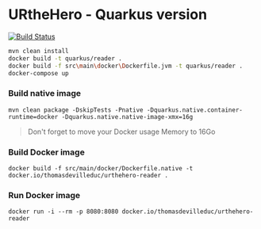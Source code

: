 # URtheHero - Quarkus version

[![Build Status](https://travis-ci.com/tdevilleduc/urthehero-reader.svg)](https://travis-ci.com/tdevilleduc/urthehero-reader)


```bash
mvn clean install
docker build -t quarkus/reader .
docker build -f src\main\docker\Dockerfile.jvm -t quarkus/reader .
docker-compose up
```

### Build native image
```
mvn clean package -DskipTests -Pnative -Dquarkus.native.container-runtime=docker -Dquarkus.native.native-image-xmx=16g
```

> Don't forget to move your Docker usage Memory to 16Go

### Build Docker image
```
docker build -f src/main/docker/Dockerfile.native -t docker.io/thomasdevilleduc/urthehero-reader .
```

### Run Docker image
```
docker run -i --rm -p 8080:8080 docker.io/thomasdevilleduc/urthehero-reader
```
